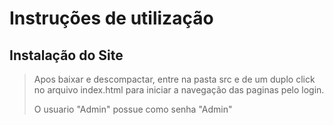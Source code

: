 # Instruções de utilização

## Instalação do Site

> Apos baixar e descompactar, entre na pasta src e de um duplo click no arquivo index.html para iniciar a navegação das paginas pelo login.
>
> O usuario "Admin" possue como senha "Admin"
